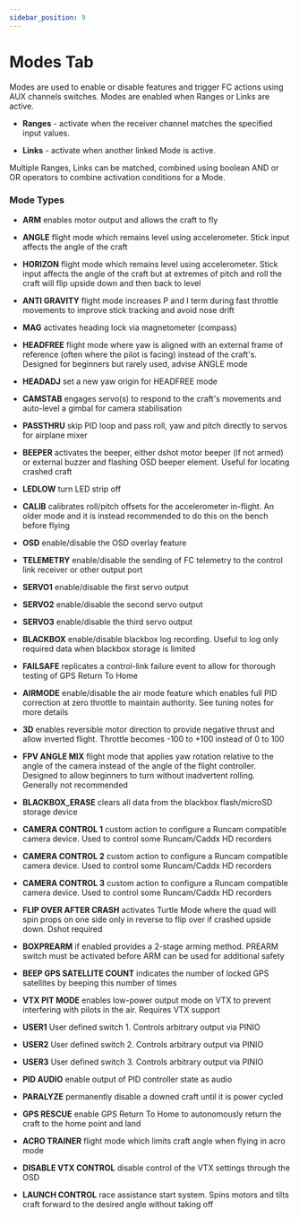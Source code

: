 ```yaml
---
sidebar_position: 9
---
```


# Modes Tab

Modes are used to enable or disable features and trigger FC actions using AUX channels switches. Modes are enabled
when Ranges or Links are active.

- **Ranges** - activate when the receiver channel matches the specified input values.

- **Links** - activate when another linked Mode is active.

Multiple Ranges, Links can be matched, combined using boolean AND or OR operators to combine activation conditions for a Mode.

### Mode Types

- **ARM** enables motor output and allows the craft to fly

- **ANGLE** flight mode which remains level using accelerometer. Stick input affects the angle of the craft

- **HORIZON** flight mode which remains level using accelerometer. Stick input affects the angle of the craft but at extremes of pitch and roll the craft will flip upside down and then back to level

- **ANTI GRAVITY** flight mode increases P and I term during fast throttle movements to improve stick tracking and avoid nose drift

- **MAG** activates heading lock via magnetometer (compass)

- **HEADFREE** flight mode where yaw is aligned with an external frame of reference (often where the pilot is facing) instead of the craft's. Designed for beginners but rarely used, advise ANGLE mode

- **HEADADJ** set a new yaw origin for HEADFREE mode

- **CAMSTAB** engages servo(s) to respond to the craft's movements and auto-level a gimbal for camera stabilisation

- **PASSTHRU** skip PID loop and pass roll, yaw and pitch directly to servos for airplane mixer

- **BEEPER** activates the beeper, either dshot motor beeper (if not armed) or external buzzer and flashing OSD beeper element. Useful for locating crashed craft

- **LEDLOW** turn LED strip off

- **CALIB** calibrates roll/pitch offsets for the accelerometer in-flight. An older mode and it is instead recommended to do this on the bench before flying

- **OSD** enable/disable the OSD overlay feature

- **TELEMETRY** enable/disable the sending of FC telemetry to the control link receiver or other output port

- **SERVO1** enable/disable the first servo output

- **SERVO2** enable/disable the second servo output

- **SERVO3** enable/disable the third servo output

- **BLACKBOX** enable/disable blackbox log recording. Useful to log only required data when blackbox storage is limited

- **FAILSAFE** replicates a control-link failure event to allow for thorough testing of GPS Return To Home

- **AIRMODE** enable/disable the air mode feature which enables full PID correction at zero throttle to maintain authority. See tuning notes for more details

- **3D** enables reversible motor direction to provide negative thrust and allow inverted flight. Throttle becomes -100 to +100 instead of 0 to 100

- **FPV ANGLE MIX** flight mode that applies yaw rotation relative to the angle of the camera instead of the angle of the flight controller. Designed to allow beginners to turn without inadvertent rolling. Generally not recommended

- **BLACKBOX_ERASE** clears all data from the blackbox flash/microSD storage device

- **CAMERA CONTROL 1** custom action to configure a Runcam compatible camera device. Used to control some Runcam/Caddx HD recorders

- **CAMERA CONTROL 2** custom action to configure a Runcam compatible camera device. Used to control some Runcam/Caddx HD recorders

- **CAMERA CONTROL 3** custom action to configure a Runcam compatible camera device. Used to control some Runcam/Caddx HD recorders

- **FLIP OVER AFTER CRASH** activates Turtle Mode where the quad will spin props on one side only in reverse to flip over if crashed upside down. Dshot required

- **BOXPREARM** if enabled provides a 2-stage arming method. PREARM switch must be activated before ARM can be used for additional safety

- **BEEP GPS SATELLITE COUNT** indicates the number of locked GPS satellites by beeping this number of times

- **VTX PIT MODE** enables low-power output mode on VTX to prevent interfering with pilots in the air. Requires VTX support

- **USER1** User defined switch 1. Controls arbitrary output via PINIO

- **USER2** User defined switch 2. Controls arbitrary output via PINIO

- **USER3** User defined switch 3. Controls arbitrary output via PINIO

- **PID AUDIO** enable output of PID controller state as audio

- **PARALYZE** permanently disable a downed craft until it is power cycled

- **GPS RESCUE** enable GPS Return To Home to autonomously return the craft to the home point and land

- **ACRO TRAINER** flight mode which limits craft angle when flying in acro mode

- **DISABLE VTX CONTROL** disable control of the VTX settings through the OSD

- **LAUNCH CONTROL** race assistance start system. Spins motors and tilts craft forward to the desired angle without taking off
